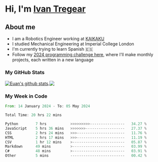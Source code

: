 # Hi, I'm [Ivan Tregear](https://www.linkedin.com/in/ivantregear/)

## About me

* I am a Robotics Engineer working at [KAIKAKU](https://github.com/KAIKAKU-AI)
* I studied Mechanical Engineering at Imperial College London
* I'm currently trying to learn Spanish :es:
* Follow my [2024 programming challenge here](https://github.com/ITregear?tab=repositories), where I'll make monthly projects, each written in a new language


### My GitHub Stats

<a href="#my-github-stats">
  <img align="center" src="https://github-readme-stats.vercel.app/api?username=itregear&count_private=true&show_icons=true&include_all_commits=true&theme=material-palenight" alt="Euan's github stats" />
</a>

<a href="#my-github-stats">
  <img align="center" src="https://github-readme-stats.vercel.app/api/top-langs/?username=itregear&layout=compact&theme=material-palenight" />
</a>

### My Week in Code
<!--START_SECTION:waka-->

```rust
From: 14 January 2024 - To: 05 May 2024

Total Time: 20 hrs 22 mins

Python        7 hrs           >>>>>>>>>----------------   34.27 %
JavaScript    5 hrs 36 mins   >>>>>>>------------------   27.37 %
CSS           2 hrs 24 mins   >>>----------------------   11.76 %
HTML          2 hrs 17 mins   >>>----------------------   11.19 %
CSV           1 hr 12 mins    >------------------------   05.87 %
Markdown      49 mins         >------------------------   03.99 %
C#            48 mins         >------------------------   03.91 %
Other         5 mins          -------------------------   00.42 %
```

<!--END_SECTION:waka-->
